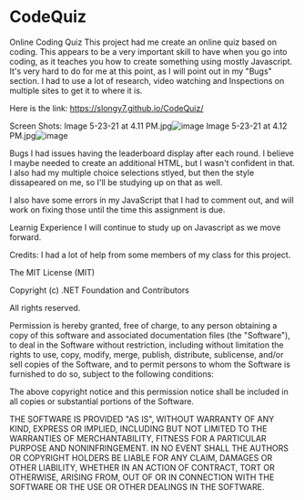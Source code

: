 # CodeQuiz

Online Coding Quiz
This project had me create an online quiz based on coding. This appears to be a very important skill to have when you go into coding, as it teaches you how to create something using mostly Javascript. It's very hard to do for me at this point, as I will point out in my "Bugs" section. I had to use a lot of research, video watching and Inspections on multiple sites to get it to where it is.

Here is the link:  https://slongy7.github.io/CodeQuiz/

Screen Shots:
Image 5-23-21 at 4.11 PM.jpg![image](https://user-images.githubusercontent.com/79759725/119396972-8dd26880-bca3-11eb-91a2-acb8f5dec002.png)
Image 5-23-21 at 4.12 PM.jpg![image](https://user-images.githubusercontent.com/79759725/119397030-9f1b7500-bca3-11eb-8858-d6961319ff58.png)


Bugs
I had issues having the leaderboard display after each round. I believe I maybe needed to create an additional HTML, but I wasn't confident in that. I also had my multiple choice selections stlyed, but then the style dissapeared on me, so I'll be studying up on that as well.

I also have some errors in my JavaScript that I had to comment out, and will work on fixing those until the time this assignment is due.

Learnig Experience
I will continue to study up on Javascript as we move forward.

Credits: I had a lot of help from some members of my class for this project.



The MIT License (MIT)

Copyright (c) .NET Foundation and Contributors

All rights reserved.

Permission is hereby granted, free of charge, to any person obtaining a copy of this software and associated documentation files (the "Software"), to deal in the Software without restriction, including without limitation the rights to use, copy, modify, merge, publish, distribute, sublicense, and/or sell copies of the Software, and to permit persons to whom the Software is furnished to do so, subject to the following conditions:

The above copyright notice and this permission notice shall be included in all copies or substantial portions of the Software.

THE SOFTWARE IS PROVIDED "AS IS", WITHOUT WARRANTY OF ANY KIND, EXPRESS OR IMPLIED, INCLUDING BUT NOT LIMITED TO THE WARRANTIES OF MERCHANTABILITY, FITNESS FOR A PARTICULAR PURPOSE AND NONINFRINGEMENT. IN NO EVENT SHALL THE AUTHORS OR COPYRIGHT HOLDERS BE LIABLE FOR ANY CLAIM, DAMAGES OR OTHER LIABILITY, WHETHER IN AN ACTION OF CONTRACT, TORT OR OTHERWISE, ARISING FROM, OUT OF OR IN CONNECTION WITH THE SOFTWARE OR THE USE OR OTHER DEALINGS IN THE SOFTWARE.
